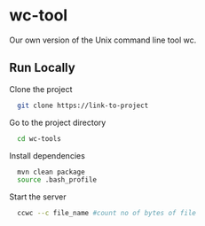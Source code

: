 
# wc-tool

Our own version of the Unix command line tool wc.


## Run Locally

Clone the project

```bash
  git clone https://link-to-project
```

Go to the project directory

```bash
  cd wc-tools
```

Install dependencies

```bash
  mvn clean package
  source .bash_profile
```

Start the server

```bash
  ccwc --c file_name #count no of bytes of file
```
